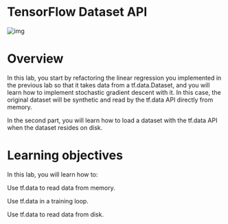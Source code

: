 # TensorFlow Dataset API
![img](https://lab.wallarm.com/wp-content/uploads/2018/06/TensorFlow-Dataset-API-1.png)

# Overview

In this lab, you start by refactoring the linear regression you implemented in the previous lab so that it takes data from a tf.data.Dataset, and you will learn how to implement stochastic gradient descent with it. In this case, the original dataset will be synthetic and read by the tf.data API directly from memory.

In the second part, you will learn how to load a dataset with the tf.data API when the dataset resides on disk.

# Learning objectives
In this lab, you will learn how to:

Use tf.data to read data from memory.

Use tf.data in a training loop.

Use tf.data to read data from disk.
